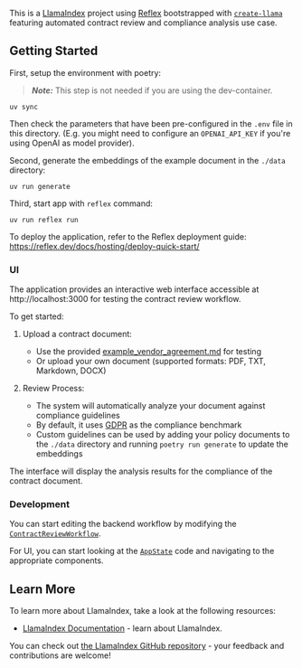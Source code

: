This is a [LlamaIndex](https://www.llamaindex.ai/) project using [Reflex](https://reflex.dev/) bootstrapped with [`create-llama`](https://github.com/run-llama/LlamaIndexTS/tree/main/packages/create-llama) featuring automated contract review and compliance analysis use case.

## Getting Started

First, setup the environment with poetry:

> **_Note:_** This step is not needed if you are using the dev-container.

```shell
uv sync
```

Then check the parameters that have been pre-configured in the `.env` file in this directory. (E.g. you might need to configure an `OPENAI_API_KEY` if you're using OpenAI as model provider).

Second, generate the embeddings of the example document in the `./data` directory:

```shell
uv run generate
```

Third, start app with `reflex` command:

```shell
uv run reflex run
```

To deploy the application, refer to the Reflex deployment guide: https://reflex.dev/docs/hosting/deploy-quick-start/

### UI

The application provides an interactive web interface accessible at http://localhost:3000 for testing the contract review workflow.

To get started:

1. Upload a contract document:

   - Use the provided [example_vendor_agreement.md](./example_vendor_agreement.md) for testing
   - Or upload your own document (supported formats: PDF, TXT, Markdown, DOCX)

2. Review Process:
   - The system will automatically analyze your document against compliance guidelines
   - By default, it uses [GDPR](./data/gdpr.pdf) as the compliance benchmark
   - Custom guidelines can be used by adding your policy documents to the `./data` directory and running `poetry run generate` to update the embeddings

The interface will display the analysis results for the compliance of the contract document.

### Development

You can start editing the backend workflow by modifying the [`ContractReviewWorkflow`](./app/services/contract_reviewer.py).

For UI, you can start looking at the [`AppState`](./app/ui/states/app.py) code and navigating to the appropriate components.

## Learn More

To learn more about LlamaIndex, take a look at the following resources:

- [LlamaIndex Documentation](https://docs.llamaindex.ai) - learn about LlamaIndex.

You can check out [the LlamaIndex GitHub repository](https://github.com/run-llama/llama_index) - your feedback and contributions are welcome!
